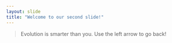 ```yaml
---
layout: slide
title: "Welcome to our second slide!"
---
```

> Evolution is smarter than you.
Use the left arrow to go back!
